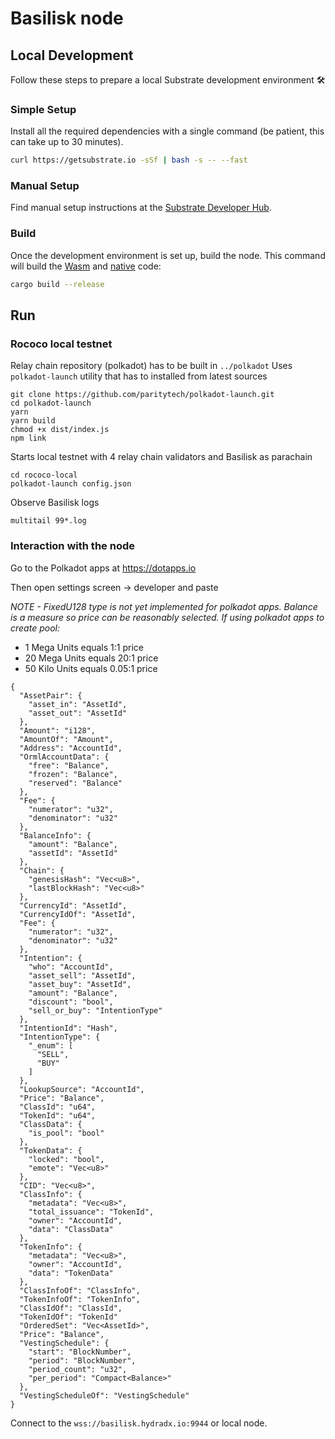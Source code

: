 # Basilisk node


## Local Development

Follow these steps to prepare a local Substrate development environment :hammer_and_wrench:

### Simple Setup

Install all the required dependencies with a single command (be patient, this can take up to 30
minutes).

```bash
curl https://getsubstrate.io -sSf | bash -s -- --fast
```

### Manual Setup

Find manual setup instructions at the
[Substrate Developer Hub](https://substrate.dev/docs/en/knowledgebase/getting-started/#manual-installation).

### Build

Once the development environment is set up, build the node. This command will build the
[Wasm](https://substrate.dev/docs/en/knowledgebase/advanced/executor#wasm-execution) and
[native](https://substrate.dev/docs/en/knowledgebase/advanced/executor#native-execution) code:

```bash
cargo build --release
```

## Run

### Rococo local testnet

Relay chain repository (polkadot) has to be built in `../polkadot`
Uses `polkadot-launch` utility that has to installed from latest sources

```
git clone https://github.com/paritytech/polkadot-launch.git
cd polkadot-launch
yarn
yarn build
chmod +x dist/index.js
npm link
```

Starts local testnet with 4 relay chain validators and Basilisk as parachain

```
cd rococo-local
polkadot-launch config.json
```

Observe Basilisk logs

```
multitail 99*.log
```

### Interaction with the node

Go to the Polkadot apps at https://dotapps.io

Then open settings screen -> developer and paste

*NOTE - FixedU128 type is not yet implemented for polkadot apps. Balance is a measure so price can be reasonably selected. If using polkadot apps to create pool:*
- 1 Mega Units equals 1:1 price
- 20 Mega Units equals 20:1 price
- 50 Kilo Units equals 0.05:1 price

```
{
  "AssetPair": {
    "asset_in": "AssetId",
    "asset_out": "AssetId"
  },
  "Amount": "i128",
  "AmountOf": "Amount",
  "Address": "AccountId",
  "OrmlAccountData": {
    "free": "Balance",
    "frozen": "Balance",
    "reserved": "Balance"
  },
  "Fee": {
    "numerator": "u32",
    "denominator": "u32"
  },
  "BalanceInfo": {
    "amount": "Balance",
    "assetId": "AssetId"
  },
  "Chain": {
    "genesisHash": "Vec<u8>",
    "lastBlockHash": "Vec<u8>"
  },
  "CurrencyId": "AssetId",
  "CurrencyIdOf": "AssetId",
  "Fee": {
    "numerator": "u32",
    "denominator": "u32"
  },
  "Intention": {
    "who": "AccountId",
    "asset_sell": "AssetId",
    "asset_buy": "AssetId",
    "amount": "Balance",
    "discount": "bool",
    "sell_or_buy": "IntentionType"
  },
  "IntentionId": "Hash",
  "IntentionType": {
    "_enum": [
      "SELL",
      "BUY"
    ]
  },
  "LookupSource": "AccountId",
  "Price": "Balance",
  "ClassId": "u64",
  "TokenId": "u64",
  "ClassData": {
    "is_pool": "bool"
  },
  "TokenData": {
    "locked": "bool",
    "emote": "Vec<u8>"
  },
  "CID": "Vec<u8>",
  "ClassInfo": {
    "metadata": "Vec<u8>",
    "total_issuance": "TokenId",
    "owner": "AccountId",
    "data": "ClassData"
  },
  "TokenInfo": {
    "metadata": "Vec<u8>",
    "owner": "AccountId",
    "data": "TokenData"
  },
  "ClassInfoOf": "ClassInfo",
  "TokenInfoOf": "TokenInfo",
  "ClassIdOf": "ClassId",
  "TokenIdOf": "TokenId"
  "OrderedSet": "Vec<AssetId>",
  "Price": "Balance",
  "VestingSchedule": {
    "start": "BlockNumber",
    "period": "BlockNumber",
    "period_count": "u32",
    "per_period": "Compact<Balance>"
  },
  "VestingScheduleOf": "VestingSchedule"
}
```

Connect to the `wss://basilisk.hydradx.io:9944` or local node.

